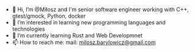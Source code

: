 - 👋 Hi, I’m @Miłosz and I'm senior software engineer working with C++, gtest/gmock, Python, docker
- 👀 I’m interested in learning new programming languages and technologies
- 🌱 I’m currently learning Rust and Web Developmnet
- 📫 How to reach me: mail: milosz.barylowicz@gmail.com

<!---
barylowi/barylowi is a ✨ special ✨ repository because its `README.md` (this file) appears on your GitHub profile.
You can click the Preview link to take a look at your changes.
--->
